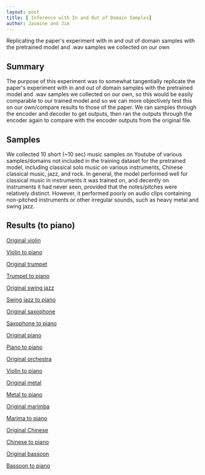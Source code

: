 ```yaml
---
layout: post
title: [ Inference with In and Out of Domain Samples]
author: Jasmine and Jim
---
```

Replicating the paper's experiment with in and out of domain samples with the pretrained model and .wav samples we collected on our own

## Summary

The purpose of this experiment was to somewhat tangentially replicate the paper's experiment with in and out of domain samples with the pretrained model and .wav samples we collected on our own, so this would be easily comparable to our trained model and so we can more objectively test this on our own/compare results to those of the paper. We ran samples through the encoder and decoder to get outputs, then ran the outputs through the encoder again to compare with the encoder outputs from the original file.

## Samples
We collected 10 short (~10 sec) music samples on Youtube of various samples/domains not included in the training dataset for the pretrained model, including classical solo music on various instruments, Chinese classical music, jazz, and rock. In general, the model performed well for classical music in instruments it was trained on, and decently on instruments it had never seen, provided that the notes/pitches were relatively distinct. However, it performed poorly on audio clips containing non-pitched instruments or other irregular sounds, such as heavy metal and swing jazz. 


## Results (to piano)

[Original violin]({{site.url}}/resources/experiment_1/violin.wav)

[Violin to piano]({{site.url}}/resources/experiment_1/3_violin.wav)

[Original trumpet]({{site.url}}/resources/experiment_1/trumpet.wav)

[Trumpet to piano]({{site.url}}/resources/experiment_1/3_trumpet.wav)

[Original swing jazz]({{site.url}}/resources/experiment_1/swingjazz.wav)

[Swing jazz to piano]({{site.url}}/resources/experiment_1/3_swingjazz.wav)

[Original saxophone]({{site.url}}/resources/experiment_1/saxophone.wav)

[Saxophone to piano]({{site.url}}/resources/experiment_1/3_saxophone.wav)

[Original piano]({{site.url}}/resources/experiment_1/piano.wav)

[Piano to piano]({{site.url}}/resources/experiment_1/3_piano.wav)

[Original orchestra]({{site.url}}/resources/experiment_1/orchestra.wav)

[Violin to piano]({{site.url}}/resources/experiment_1/3_orchestra.wav)

[Original metal]({{site.url}}/resources/experiment_1/metalguitar.wav)

[Metal to piano]({{site.url}}/resources/experiment_1/3_metalguitar.wav)

[Original marimba]({{site.url}}/resources/experiment_1/marimba.wav)

[Marima to piano]({{site.url}}/resources/experiment_1/3_marimba.wav)

[Original Chinese]({{site.url}}/resources/experiment_1/chinese.wav)

[Chinese to piano]({{site.url}}/resources/experiment_1/3_chinese.wav)

[Original bassoon]({{site.url}}/resources/experiment_1/bassoon.wav)

[Bassoon to piano]({{site.url}}/resources/experiment_1/3_violin.wav)
